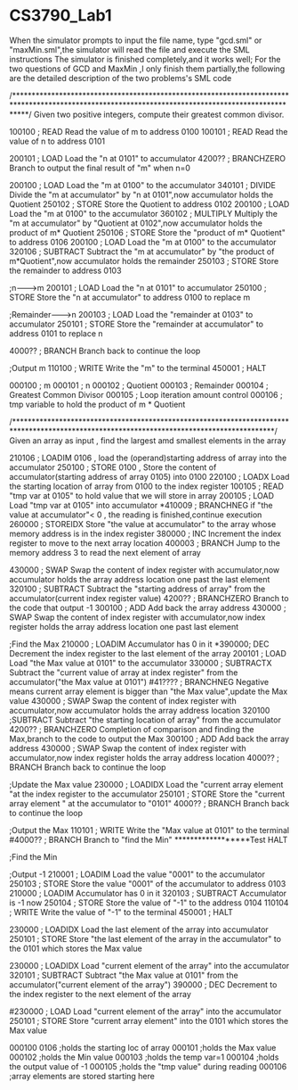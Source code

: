 # CS3790_Lab1
When the simulator prompts to input the file name, type "gcd.sml" or "maxMin.sml",the simulator will read the file and execute the SML instructions
The simulator is finished completely,and it works well;
For the two questions of GCD and MaxMin ,I only finish them partially,the following are the detailed description of the two problems's SML code

/***************************************************************************************************************************************************/
Given two positive integers, compute their greatest common divisor. 

100100 ; READ  Read the value of m to address 0100
100101 ; READ  Read the value of n to address 0101

200101 ; LOAD  Load the "n at 0101" to accumulator
4200?? ; BRANCHZERO  Branch to output the final result of "m" when n=0

200100 ; LOAD  Load the "m at 0100" to the accumulator
340101 ; DIVIDE Divide the "m at accumulator" by "n at 0101",now accumulator holds the Quotient
250102 ; STORE  Store the Quotient to address 0102
200100 ; LOAD  Load the "m at 0100" to the accumulator
360102 ; MULTIPLY  Multiply the "m at accumulator" by "Quotient at 0102",now accumulator holds the product of m* Quotient
250106 ; STORE     Store the "product of m* Quotient" to address 0106
200100 ; LOAD  Load the "m at 0100" to the accumulator
320106 ; SUBTRACT  Subtract the "m at accumulator" by "the product of m*Quotient",now accumulator holds the remainder
250103 ; STORE     Store the remainder to address 0103

;n--->m
200101 ; LOAD  Load the "n at 0101" to accumulator
250100 ; STORE Store the "n at accumulator" to address 0100 to replace m

;Remainder--->n
200103 ; LOAD  Load the "remainder at 0103" to accumulator
250101 ; STORE Store the "remainder at accumulator" to address 0101 to replace n

4000?? ; BRANCH  Branch back to continue the loop

;Output m
110100 ; WRITE   Write the "m" to the terminal
450001 ; HALT



000100           ; m
000101           ; n
000102           ; Quotient
000103           ; Remainder
000104           ; Greatest Common Divisor
000105           ; Loop iteration amount control
000106           ; tmp variable to hold the product of m * Quotient


/*******************************************************************************************************************************************/
Given an array as input , find the largest amd smallest elements in the array

210106 ; LOADIM 0106 , load the (operand)starting address of array into the accumulator
250100 ; STORE 0100  , Store the content of accumulator(starting address of array 0105) into 0100
220100 ; LOADX  Load the starting location of array from 0100 to the index register
100105 ; READ   "tmp var at 0105" to hold value that we will store in array
200105 ; LOAD   Load "tmp var at 0105" into accumulator
*410009 ; BRANCHNEG  if "the value at accumulator"< 0 , the reading is finished,continue execution
260000 ; STOREIDX   Store "the value at accumulator" to the array whose memory address is in the index register
380000 ; INC        Increment the index register to move to the next array location
400003 ; BRANCH    Jump to the memory address 3 to read the next element of array

430000 ; SWAP  Swap the content of index register with accumulator,now accumulator holds the array address location one past the last element
320100 ; SUBTRACT  Subtract the "starting address of array" from the accumulator(current index register value) 
4200?? ; BRANCHZERO Branch to the code that output -1
300100 ; ADD  Add back the array address
430000 ; SWAP  Swap the content of index register with accumulator,now index register holds the array address location one past  last element

;Find the Max
210000 ; LOADIM Accumulator  has 0 in it
*390000; DEC    Decrement the index register to the last element of the array
200101 ; LOAD   Load "the Max value at 0101" to the accumulator
330000 ; SUBTRACTX  Subtract the "current value of array at index register" from the accumulator("the Max value at 0101")
#41???? ; BRANCHNEG   Negative means current array element is bigger than "the Max value",update the Max value
430000 ; SWAP  Swap the content of index register with accumulator,now accumulator holds the array address location
320100 ;SUBTRACT  Subtract "the starting location of array" from the accumulator
4200?? ; BRANCHZERO  Completion of comparison and finding the Max,branch to the code to output the Max
300100 ; ADD  Add back the array address
430000 ; SWAP  Swap the content of index register with accumulator,now index register holds the array address location
4000?? ; BRANCH Branch back to continue the loop


;Update the Max value
230000 ; LOADIDX   Load the "current array element "at the index register to the accumulator
250101 ; STORE Store the "current array element " at the accumulator to "0101"
4000?? ; BRANCH  Branch back to continue the loop                    


;Output the Max
110101 ; WRITE   Write the "Max value at 0101" to the terminal
#4000?? ; BRANCH Branch to "find the Min"                ******************Test  HALT

;Find the Min



;Output -1
210001 ; LOADIM  Load the value "0001" to the accumulator
250103 ; STORE Store the value "0001" of the accumulator to address 0103
210000 ; LOADIM Accumulator  has 0 in it
320103 ; SUBTRACT   Accumulator is -1 now
250104 ; STORE    Store the value of "-1" to the address 0104
110104 ; WRITE    Write the value of "-1" to the terminal
450001 ; HALT   


230000 ; LOADIDX Load the last element of the array into accumulator
250101 ; STORE  Store "the last element of the array in the accumulator" to the 0101 which stores the Max value

230000 ; LOADIDX   Load "current element of the array" into the accumulator
320101 ; SUBTRACT  Subtract "the Max value at 0101" from the accumulator("current element of the array")
390000 ; DEC    Decrement to the index register to the next element of the array



#230000 ; LOAD   Load "current element of the array" into the accumulator
250101 ; STORE  Store "current array element" into the 0101 which stores the Max value




000100   0106    ;holds the starting loc of array
000101           ;holds the Max value
000102           ;holds the Min value
000103           ;holds the temp var=1
000104           ;holds the output value of -1
000105           ;holds the "tmp value" during reading
000106           ;array elements are stored starting here
